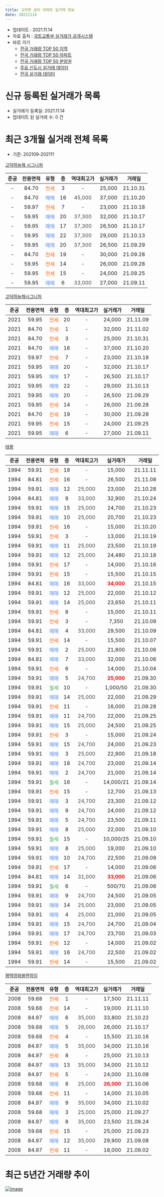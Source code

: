 ```yaml
---
title: 고덕면 궁리 아파트 실거래 정보
date: 20211114
---
```


* 업데이트 : 2021.11.14
* 자료 출처 : [국토교통부 실거래가 공개시스템](http://rt.molit.go.kr)
* 바로 가기
    * [전국 거래량 TOP 50 지역](https://apt-info.github.io/apt-trade-info/tr)
    * [전국 거래량 TOP 50 아파트](https://apt-info.github.io/apt-trade-info/ta)
    * [전국 거래량 TOP 50 분양권](https://apt-info.github.io/apt-trade-info/tb)
    * [주요 신도시 실거래 데이터](https://apt-info.github.io/apt-trade-info/newtown)
    * [전국 실거래 데이터](https://apt-info.github.io/apt-trade-info/all)



<script async src="https://pagead2.googlesyndication.com/pagead/js/adsbygoogle.js"></script>
<!-- 기본광고 -->
<ins class="adsbygoogle"
     style="display:block"
     data-ad-client="ca-pub-1142216861245946"
     data-ad-slot="4805727019"
     data-ad-format="auto"
     data-full-width-responsive="true"></ins>
<script>
     (adsbygoogle = window.adsbygoogle || []).push({});
</script>


# 신규 등록된 실거래가 목록

* 실거래가 등록일: 2021.11.14
* 업데이트 된 실거래 수: 0 건




<script async src="https://pagead2.googlesyndication.com/pagead/js/adsbygoogle.js"></script>
<!-- 기본광고 -->
<ins class="adsbygoogle"
     style="display:block"
     data-ad-client="ca-pub-1142216861245946"
     data-ad-slot="4805727019"
     data-ad-format="auto"
     data-full-width-responsive="true"></ins>
<script>
     (adsbygoogle = window.adsbygoogle || []).push({});
</script>


# 최근 3개월 실거래 전체 목록
* 기준: 202109-202111


[고덕하늘채 시그니처](https://search.naver.com/search.naver?query=%EA%B3%A0%EB%8D%95%ED%95%98%EB%8A%98%EC%B1%84+%EC%8B%9C%EA%B7%B8%EB%8B%88%EC%B2%98)

|준공|전용면적|유형|층|역대최고가|실거래가|거래일|
|:---:|:---:|:---:|:---:|:---:|:---:|:---:|
|-|84.70|<span style="color:#FF5A00">전세</span>|3|<span style="color:#444444">-</span>|25,000|21.10.31|
|-|84.70|<span style="color:#4285F3">매매</span>|16|<span style="color:#444444">45,000</span>|37,000|21.10.20|
|-|59.97|<span style="color:#FF5A00">전세</span>|7|<span style="color:#444444">-</span>|23,000|21.10.18|
|-|59.95|<span style="color:#4285F3">매매</span>|20|<span style="color:#444444">37,300</span>|32,000|21.10.17|
|-|59.95|<span style="color:#4285F3">매매</span>|17|<span style="color:#444444">37,300</span>|26,500|21.10.17|
|-|59.95|<span style="color:#4285F3">매매</span>|22|<span style="color:#444444">37,300</span>|29,000|21.10.13|
|-|59.95|<span style="color:#4285F3">매매</span>|20|<span style="color:#444444">37,300</span>|26,500|21.09.29|
|-|84.70|<span style="color:#FF5A00">전세</span>|19|<span style="color:#444444">-</span>|30,000|21.09.28|
|-|59.95|<span style="color:#FF5A00">전세</span>|14|<span style="color:#444444">-</span>|26,000|21.09.28|
|-|59.95|<span style="color:#FF5A00">전세</span>|15|<span style="color:#444444">-</span>|24,000|21.09.25|
|-|59.95|<span style="color:#4285F3">매매</span>|6|<span style="color:#444444">33,000</span>|27,000|21.09.11|

[고덕하늘채시그니처](https://search.naver.com/search.naver?query=%EA%B3%A0%EB%8D%95%ED%95%98%EB%8A%98%EC%B1%84%EC%8B%9C%EA%B7%B8%EB%8B%88%EC%B2%98)

|준공|전용면적|유형|층|역대최고가|실거래가|거래일|
|:---:|:---:|:---:|:---:|:---:|:---:|:---:|
|2021|59.95|<span style="color:#FF5A00">전세</span>|20|<span style="color:#444444">-</span>|24,000|21.11.09|
|2021|84.70|<span style="color:#FF5A00">전세</span>|1|<span style="color:#444444">-</span>|32,000|21.11.02|
|2021|84.70|<span style="color:#FF5A00">전세</span>|3|<span style="color:#444444">-</span>|25,000|21.10.31|
|2021|84.70|<span style="color:#4285F3">매매</span>|16|<span style="color:#444444">-</span>|37,000|21.10.20|
|2021|59.97|<span style="color:#FF5A00">전세</span>|7|<span style="color:#444444">-</span>|23,000|21.10.18|
|2021|59.95|<span style="color:#4285F3">매매</span>|20|<span style="color:#444444">-</span>|32,000|21.10.17|
|2021|59.95|<span style="color:#4285F3">매매</span>|17|<span style="color:#444444">-</span>|26,500|21.10.17|
|2021|59.95|<span style="color:#4285F3">매매</span>|22|<span style="color:#444444">-</span>|29,000|21.10.13|
|2021|59.95|<span style="color:#4285F3">매매</span>|20|<span style="color:#444444">-</span>|26,500|21.09.29|
|2021|59.95|<span style="color:#FF5A00">전세</span>|14|<span style="color:#444444">-</span>|26,000|21.09.28|
|2021|84.70|<span style="color:#FF5A00">전세</span>|19|<span style="color:#444444">-</span>|30,000|21.09.28|
|2021|59.95|<span style="color:#FF5A00">전세</span>|15|<span style="color:#444444">-</span>|24,000|21.09.25|
|2021|59.95|<span style="color:#4285F3">매매</span>|6|<span style="color:#444444">-</span>|27,000|21.09.11|

[태평](https://search.naver.com/search.naver?query=%ED%83%9C%ED%8F%89)

|준공|전용면적|유형|층|역대최고가|실거래가|거래일|
|:---:|:---:|:---:|:---:|:---:|:---:|:---:|
|1994|59.91|<span style="color:#FF5A00">전세</span>|18|<span style="color:#444444">-</span>|15,000|21.11.11|
|1994|84.81|<span style="color:#FF5A00">전세</span>|16|<span style="color:#444444">-</span>|26,500|21.11.08|
|1994|59.91|<span style="color:#4285F3">매매</span>|12|<span style="color:#444444">25,000</span>|23,000|21.10.28|
|1994|84.81|<span style="color:#4285F3">매매</span>|9|<span style="color:#444444">33,000</span>|32,900|21.10.24|
|1994|59.91|<span style="color:#4285F3">매매</span>|15|<span style="color:#444444">25,000</span>|24,700|21.10.23|
|1994|59.91|<span style="color:#4285F3">매매</span>|10|<span style="color:#444444">25,000</span>|20,700|21.10.23|
|1994|59.91|<span style="color:#FF5A00">전세</span>|16|<span style="color:#444444">-</span>|15,000|21.10.20|
|1994|59.91|<span style="color:#FF5A00">전세</span>|3|<span style="color:#444444">-</span>|13,000|21.10.19|
|1994|59.91|<span style="color:#4285F3">매매</span>|11|<span style="color:#444444">25,000</span>|23,500|21.10.19|
|1994|59.91|<span style="color:#4285F3">매매</span>|12|<span style="color:#444444">25,000</span>|24,480|21.10.18|
|1994|59.91|<span style="color:#FF5A00">전세</span>|17|<span style="color:#444444">-</span>|14,000|21.10.16|
|1994|59.91|<span style="color:#FF5A00">전세</span>|15|<span style="color:#444444">-</span>|15,500|21.10.15|
|1994|84.81|<span style="color:#4285F3">매매</span>|16|<span style="color:#444444">33,000</span>|<b><span style="color:#FF0000">34,000</span></b>|21.10.15|
|1994|59.91|<span style="color:#4285F3">매매</span>|12|<span style="color:#444444">25,000</span>|22,000|21.10.12|
|1994|59.91|<span style="color:#4285F3">매매</span>|14|<span style="color:#444444">25,000</span>|23,650|21.10.11|
|1994|59.91|<span style="color:#FF5A00">전세</span>|8|<span style="color:#444444">-</span>|15,000|21.10.11|
|1994|59.91|<span style="color:#FF5A00">전세</span>|3|<span style="color:#444444">-</span>|7,350|21.10.09|
|1994|84.81|<span style="color:#4285F3">매매</span>|4|<span style="color:#444444">33,000</span>|29,500|21.10.09|
|1994|59.91|<span style="color:#FF5A00">전세</span>|14|<span style="color:#444444">-</span>|15,500|21.10.07|
|1994|59.91|<span style="color:#4285F3">매매</span>|2|<span style="color:#444444">25,000</span>|21,800|21.10.06|
|1994|84.81|<span style="color:#4285F3">매매</span>|7|<span style="color:#444444">33,000</span>|32,000|21.10.06|
|1994|59.91|<span style="color:#FF5A00">전세</span>|6|<span style="color:#444444">-</span>|14,000|21.10.04|
|1994|59.91|<span style="color:#4285F3">매매</span>|5|<span style="color:#444444">24,700</span>|<b><span style="color:#FF0000">25,000</span></b>|21.09.30|
|1994|59.91|<span style="color:#34A853">월세</span>|10|<span style="color:#444444">-</span>|1,000/50|21.09.30|
|1994|59.91|<span style="color:#4285F3">매매</span>|14|<span style="color:#444444">25,000</span>|22,000|21.09.29|
|1994|59.91|<span style="color:#FF5A00">전세</span>|11|<span style="color:#444444">-</span>|16,000|21.09.28|
|1994|59.91|<span style="color:#4285F3">매매</span>|11|<span style="color:#444444">24,700</span>|22,000|21.09.25|
|1994|59.91|<span style="color:#4285F3">매매</span>|15|<span style="color:#444444">25,000</span>|24,500|21.09.25|
|1994|59.91|<span style="color:#FF5A00">전세</span>|3|<span style="color:#444444">-</span>|15,000|21.09.24|
|1994|59.91|<span style="color:#4285F3">매매</span>|15|<span style="color:#444444">24,700</span>|24,000|21.09.23|
|1994|59.91|<span style="color:#4285F3">매매</span>|3|<span style="color:#444444">25,000</span>|22,900|21.09.18|
|1994|59.91|<span style="color:#4285F3">매매</span>|18|<span style="color:#444444">24,700</span>|23,000|21.09.14|
|1994|59.91|<span style="color:#4285F3">매매</span>|2|<span style="color:#444444">24,700</span>|21,000|21.09.14|
|1994|59.91|<span style="color:#34A853">월세</span>|16|<span style="color:#444444">-</span>|14,000/21|21.09.14|
|1994|59.91|<span style="color:#FF5A00">전세</span>|15|<span style="color:#444444">-</span>|12,700|21.09.13|
|1994|59.91|<span style="color:#4285F3">매매</span>|3|<span style="color:#444444">24,700</span>|23,300|21.09.12|
|1994|59.91|<span style="color:#4285F3">매매</span>|9|<span style="color:#444444">24,700</span>|24,000|21.09.12|
|1994|59.91|<span style="color:#4285F3">매매</span>|5|<span style="color:#444444">24,700</span>|23,500|21.09.11|
|1994|59.91|<span style="color:#4285F3">매매</span>|8|<span style="color:#444444">25,000</span>|22,000|21.09.10|
|1994|59.91|<span style="color:#34A853">월세</span>|15|<span style="color:#444444">-</span>|10,000/25|21.09.10|
|1994|59.91|<span style="color:#4285F3">매매</span>|8|<span style="color:#444444">25,000</span>|19,000|21.09.10|
|1994|59.91|<span style="color:#4285F3">매매</span>|10|<span style="color:#444444">24,700</span>|22,500|21.09.09|
|1994|59.91|<span style="color:#FF5A00">전세</span>|17|<span style="color:#444444">-</span>|14,000|21.09.06|
|1994|84.81|<span style="color:#4285F3">매매</span>|14|<span style="color:#444444">31,000</span>|<b><span style="color:#FF0000">33,000</span></b>|21.09.06|
|1994|59.91|<span style="color:#34A853">월세</span>|6|<span style="color:#444444">-</span>|500/70|21.09.06|
|1994|59.91|<span style="color:#4285F3">매매</span>|9|<span style="color:#444444">24,700</span>|24,500|21.09.05|
|1994|59.91|<span style="color:#4285F3">매매</span>|14|<span style="color:#444444">25,000</span>|23,000|21.09.05|
|1994|59.91|<span style="color:#4285F3">매매</span>|4|<span style="color:#444444">25,000</span>|21,000|21.09.05|
|1994|59.91|<span style="color:#4285F3">매매</span>|15|<span style="color:#444444">24,700</span>|24,700|21.09.04|
|1994|59.91|<span style="color:#4285F3">매매</span>|17|<span style="color:#444444">24,700</span>|23,700|21.09.03|
|1994|59.91|<span style="color:#FF5A00">전세</span>|12|<span style="color:#444444">-</span>|14,000|21.09.02|
|1994|59.91|<span style="color:#4285F3">매매</span>|16|<span style="color:#444444">24,700</span>|22,500|21.09.02|
|1994|59.91|<span style="color:#FF5A00">전세</span>|14|<span style="color:#444444">-</span>|15,500|21.09.02|


<script async src="https://pagead2.googlesyndication.com/pagead/js/adsbygoogle.js"></script>
<!-- 기본광고 -->
<ins class="adsbygoogle"
     style="display:block"
     data-ad-client="ca-pub-1142216861245946"
     data-ad-slot="4805727019"
     data-ad-format="auto"
     data-full-width-responsive="true"></ins>
<script>
     (adsbygoogle = window.adsbygoogle || []).push({});
</script>


[평택영화블렌하임](https://search.naver.com/search.naver?query=%ED%8F%89%ED%83%9D%EC%98%81%ED%99%94%EB%B8%94%EB%A0%8C%ED%95%98%EC%9E%84)

|준공|전용면적|유형|층|역대최고가|실거래가|거래일|
|:---:|:---:|:---:|:---:|:---:|:---:|:---:|
|2008|59.68|<span style="color:#FF5A00">전세</span>|1|<span style="color:#444444">-</span>|17,500|21.11.11|
|2008|59.68|<span style="color:#FF5A00">전세</span>|14|<span style="color:#444444">-</span>|19,000|21.11.10|
|2008|84.97|<span style="color:#4285F3">매매</span>|6|<span style="color:#444444">35,000</span>|33,800|21.10.22|
|2008|59.68|<span style="color:#4285F3">매매</span>|5|<span style="color:#444444">26,000</span>|26,000|21.10.17|
|2008|59.68|<span style="color:#FF5A00">전세</span>|4|<span style="color:#444444">-</span>|15,500|21.10.16|
|2008|84.97|<span style="color:#4285F3">매매</span>|5|<span style="color:#444444">35,000</span>|34,000|21.10.16|
|2008|84.97|<span style="color:#FF5A00">전세</span>|8|<span style="color:#444444">-</span>|25,000|21.10.13|
|2008|84.97|<span style="color:#4285F3">매매</span>|13|<span style="color:#444444">35,000</span>|34,000|21.10.12|
|2008|84.97|<span style="color:#FF5A00">전세</span>|5|<span style="color:#444444">-</span>|24,000|21.10.08|
|2008|59.68|<span style="color:#4285F3">매매</span>|8|<span style="color:#444444">25,000</span>|<b><span style="color:#FF0000">26,000</span></b>|21.10.06|
|2008|59.68|<span style="color:#FF5A00">전세</span>|11|<span style="color:#444444">-</span>|14,000|21.10.05|
|2008|84.97|<span style="color:#4285F3">매매</span>|9|<span style="color:#444444">35,000</span>|34,000|21.10.02|
|2008|59.68|<span style="color:#4285F3">매매</span>|3|<span style="color:#444444">25,000</span>|25,000|21.09.27|
|2008|84.97|<span style="color:#4285F3">매매</span>|8|<span style="color:#444444">35,000</span>|23,500|21.09.24|
|2008|59.68|<span style="color:#FF5A00">전세</span>|15|<span style="color:#444444">-</span>|25,000|21.09.23|
|2008|84.97|<span style="color:#4285F3">매매</span>|12|<span style="color:#444444">35,000</span>|29,900|21.09.08|
|2008|84.97|<span style="color:#FF5A00">전세</span>|11|<span style="color:#444444">-</span>|18,000|21.09.02|



<script async src="https://pagead2.googlesyndication.com/pagead/js/adsbygoogle.js"></script>
<!-- 기본광고 -->
<ins class="adsbygoogle"
     style="display:block"
     data-ad-client="ca-pub-1142216861245946"
     data-ad-slot="4805727019"
     data-ad-format="auto"
     data-full-width-responsive="true"></ins>
<script>
     (adsbygoogle = window.adsbygoogle || []).push({});
</script>


# 최근 5년간 거래량 추이


<div style="width:100%;">
    <canvas id="deal_progress" height="200"></canvas>
</div>

<script>
new Chart(document.getElementById("deal_progress"), {
    type: 'line',
    data: {
        labels: ['16.01','16.02','16.03','16.04','16.05','16.06','16.07','16.08','16.09','16.10','16.11','16.12','17.01','17.02','17.03','17.04','17.05','17.06','17.07','17.08','17.09','17.10','17.11','17.12','18.01','18.02','18.03','18.04','18.05','18.06','18.07','18.08','18.09','18.10','18.11','18.12','19.01','19.02','19.03','19.04','19.05','19.06','19.07','19.08','19.09','19.10','19.11','19.12','20.01','20.02','20.03','20.04','20.05','20.06','20.07','20.08','20.09','20.10','20.11','20.12','21.01','21.02','21.03','21.04','21.05','21.06','21.07','21.08','21.09','21.10','21.11'],
        datasets: [{
            label: '매매/분양권',
            data: [10,9,11,8,12,10,9,14,13,16,6,8,3,9,6,10,12,8,12,4,16,8,8,9,6,3,5,11,4,7,4,6,10,13,30,10,11,11,8,13,11,10,10,7,4,7,8,7,15,30,39,38,110,80,16,17,23,26,29,83,73,53,167,137,151,116,56,33,28,26,0],
            borderColor: "rgba(66, 133, 243, 1)",
            backgroundColor: "rgba(66, 133, 243, 0.05)",
            borderWidth: 1,
            pointRadius: 0,
            fill: false,
            lineTension: 0
        },{
            label: '전/월세',
            data: [10,14,7,11,5,10,14,8,10,10,7,10,5,4,8,7,4,8,3,5,6,8,4,3,5,7,7,8,3,8,6,3,9,8,5,9,9,8,1,8,6,5,6,6,5,9,1,1,9,8,6,5,3,10,8,5,5,7,7,4,3,10,65,89,128,123,86,33,18,16,6],
            borderColor: "rgba(255, 90, 0, 1)",
            backgroundColor: "rgba(255, 90, 0, 0.05)",
            borderWidth: 1,
            pointRadius: 0,
            fill: false,
            lineTension: 0
        },{
            label: '합계',
            data: [20,23,18,19,17,20,23,22,23,26,13,18,8,13,14,17,16,16,15,9,22,16,12,12,11,10,12,19,7,15,10,9,19,21,35,19,20,19,9,21,17,15,16,13,9,16,9,8,24,38,45,43,113,90,24,22,28,33,36,87,76,63,232,226,279,239,142,66,46,42,6],
            borderColor: "rgba(0, 0, 0, 1)",
            backgroundColor: "rgba(0, 0, 0, 0.03)",
            borderWidth: 0.1,
            pointRadius: 0,
            fill: true,
            lineTension: 0
        }
        ]
    },
    options: {
        responsive: true,
        title: {
            display: false
        },
        tooltips: {
            mode: 'index',
            intersect: false
        },
        hover: {
            mode: 'nearest',
            intersect: true
        },
        scales: {
            xAxes: [{
                display: true,
                scaleLabel: {
                    display: true,
                    labelString: '년/월'
                }
            }],
            yAxes: [{
                display: true,
                ticks: {
                    suggestedMin: 0,
                },
                scaleLabel: {
                    display: true,
                    labelString: '실거래 수'
                }
            }]
        }
    }
});

</script>


[![image](https://apt-info.github.io/images/2020-01-03-apt-trade-info/1024x500.png)](https://play.google.com/store/apps/details?id=com.aptinfo.apttradeinfo)

